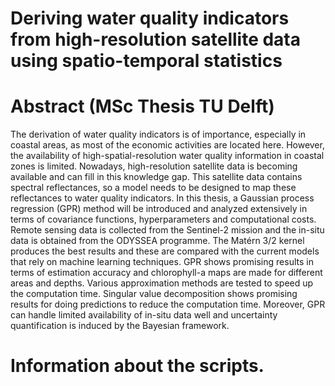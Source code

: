 # Deriving water quality indicators from high-resolution satellite data using spatio-temporal statistics
# Abstract (MSc Thesis TU Delft)
The derivation of water quality indicators is of importance, especially in coastal areas, as most of the economic activities are located here. However, the availability of high-spatial-resolution water quality information in coastal zones is limited. Nowadays, high-resolution satellite data is becoming available and can fill in this knowledge gap. This satellite data contains spectral reflectances, so a model needs to be designed to map these reflectances to water quality indicators. In this thesis, a Gaussian process regression (GPR) method will be introduced and analyzed extensively in terms of covariance functions, hyperparameters and computational costs. Remote sensing data is collected from the Sentinel-2 mission and the in-situ data is obtained from the ODYSSEA programme. The Matérn 3/2 kernel produces the best results and these are compared with the current models that rely on machine learning techniques. GPR shows promising results in terms of estimation accuracy and chlorophyll-a maps are made for different areas and depths. Various approximation methods are tested to speed up the computation time. Singular value decomposition shows promising results for doing predictions to reduce the computation time. Moreover, GPR can handle limited availability of in-situ data well and uncertainty quantification is induced by the Bayesian framework.

# Information about the scripts.

